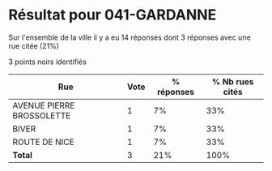 # Résultat pour 041-GARDANNE

Sur l'ensemble de la ville il y a eu 14 réponses dont 3 réponses avec une rue citée (21%)

3 points noirs identifiés

| Rue | Vote | % réponses | % Nb rues cités|
|-----|------|------------|----------------|
| AVENUE PIERRE BROSSOLETTE | 1 | 7% | 33%|
| BIVER | 1 | 7% | 33%|
| ROUTE DE NICE | 1 | 7% | 33%|
| **Total** | 3 | 21% | 100%|
